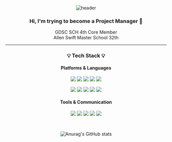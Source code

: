 <div align="center">
    
  ![header](https://capsule-render.vercel.app/api?type=rect&color=auto&text=Aiden's%20Github&height=100&fontSize=50&textBg=false)

  ### Hi, I'm trying to become a Project Manager :wave:
  
  GDSC SCH 4th Core Member
  <br>
  Allen Swift Master School 32th

</div>

<div align="center">
    
  ---
  ### :bulb: Tech Stack :bulb:
  #### Platforms & Languages
  ![](https://img.shields.io/badge/iOS-000000?style=for-the-badge&logo=ios&logoColor=white)
  ![](https://img.shields.io/badge/Flutter-02569B?style=for-the-badge&logo=flutter&logoColor=white)
  ![](https://img.shields.io/badge/Linux-FCC624?style=for-the-badge&logo=linux&logoColor=black)
  ![](https://img.shields.io/badge/Android-3DDC84?style=for-the-badge&logo=android&logoColor=white)
  ![](https://img.shields.io/badge/Firebase-039BE5?style=for-the-badge&logo=Firebase&logoColor=white)
  
  ![](https://img.shields.io/badge/Swift-FA7343?style=for-the-badge&logo=swift&logoColor=white)
  ![](https://img.shields.io/badge/Python-14354C?style=for-the-badge&logo=python&logoColor=white)
  ![](https://img.shields.io/badge/Dart-0175C2?style=for-the-badge&logo=dart&logoColor=white)
  ![](https://img.shields.io/badge/C-00599C?style=for-the-badge&logo=c&logoColor=white)
  ![](https://img.shields.io/badge/Java-ED8B00?style=for-the-badge&logo=openjdk&logoColor=white)
  

  #### Tools & Communication
  ![](https://img.shields.io/badge/Xcode-007ACC?style=for-the-badge&logo=Xcode&logoColor=white)
  ![](https://img.shields.io/badge/GitHub-100000?style=for-the-badge&logo=github&logoColor=white)
  ![](https://img.shields.io/badge/Visual_Studio_Code-0078D4?style=for-the-badge&logo=visual%20studio%20code&logoColor=white)
  ![](https://img.shields.io/badge/Notion-000000?style=for-the-badge&logo=notion&logoColor=white)
  ![](https://img.shields.io/badge/Slack-4A154B?style=for-the-badge&logo=slack&logoColor=white)

  <br>
  
  ![Anurag's GitHub stats](https://github-readme-stats.vercel.app/api?username=KR-HanYunSeop&hide=contribs,prs&show_icons=true&theme=nord)

  
</div>






